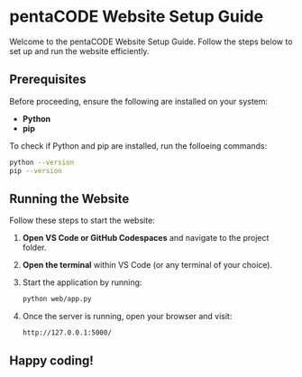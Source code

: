 # pentaCODE Website Setup Guide

Welcome to the pentaCODE Website Setup Guide. Follow the steps below to set up and run the website efficiently.

## Prerequisites

Before proceeding, ensure the following are installed on your system:

- **Python** 
- **pip**

To check if Python and pip are installed, run the folloeing commands:

  ```bash
  python --version
  pip --version
  ```

## Running the Website

Follow these steps to start the website:

1. **Open VS Code or GitHub Codespaces** and navigate to the project folder.
2. **Open the terminal** within VS Code (or any terminal of your choice).
3. Start the application by running:
   ```bash
   python web/app.py
   ```

4. Once the server is running, open your browser and visit:
   ```
   http://127.0.0.1:5000/
   ```

## Happy coding!
